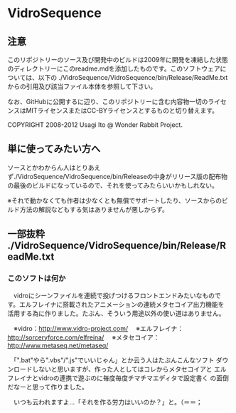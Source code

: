 # VidroSequence

## 注意

このリポジトリーのソース及び開発中のビルドは2009年に開発を凍結した状態のディレクトリーにこのreadme.mdを添加したものです。このソフトウェアについては、以下の ./VidroSequence/VidroSequence/bin/Release/ReadMe.txt からの引用及び該当ファイル本体を参照して下さい。

なお、GitHubに公開するに辺り、このリポジトリーに含む内容物一切のライセンスはMITライセンスまたはCC-BYライセンスとするものと切り替えます。

COPYRIGHT 2008-2012 Usagi Ito @ Wonder Rabbit Project.

## 単に使ってみたい方へ

ソースとかわからん人はとりあえず./VidroSequence/VidroSequence/bin/Releaseの中身がリリース版の配布物の最後のビルドになっているので、それを使ってみたらいいかもしれない。

※それで動かなくても作者は少なくとも無償でサポートしたり、ソースからのビルド方法の解説などもする気はありませんが悪しからず。

## 一部抜粋 ./VidroSequence/VidroSequence/bin/Release/ReadMe.txt

### このソフトは何か

　vidroにシーンファイルを連続で投げつけるフロントエンドみたいなもので
す。エルフレイナに搭載されたアニメーションの連続メタセコイア出力機能を
活用する為に作りました。たぶん、そういう用途以外の使い道はありません。

　※vidro：http://www.vidro-project.com/
　※エルフレイナ：http://sorceryforce.com/elfreina/
　※メタセコイア：http://www.metaseq.net/metaseq/

　「".bat"やら".vbs"/".js"でいいじゃん」とか云う人はたぶんこんなソフト
ダウンロードしないと思いますが、作った人としてはコレからメタセコイアと
エルフレイナとvidroの連携で遊ぶのに毎度毎度チマチマエディタで設定書く
の面倒だなーと思って作りました。

　いつも云われますよ…「それを作る労力はいいのか？」と。（＝＝；

